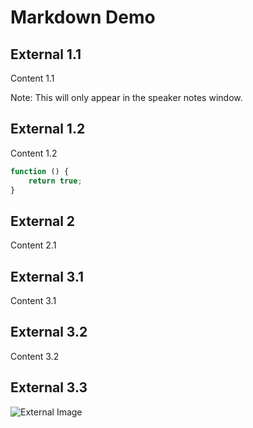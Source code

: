 # Markdown Demo



## External 1.1

Content 1.1

Note: This will only appear in the speaker notes window.


## External 1.2

Content 1.2

```js
function () {
    return true;
}
```



## External 2

Content 2.1



## External 3.1

Content 3.1


## External 3.2

Content 3.2


## External 3.3

![External Image](https://s3.amazonaws.com/static.slid.es/logo/v2/slides-symbol-512x512.png)
